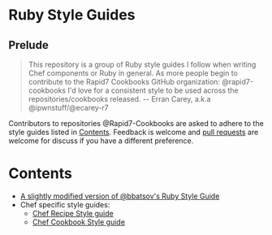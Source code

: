 # Ruby Style Guides
## Prelude
> This repository is a group of Ruby style guides I follow when writing Chef components or Ruby in general.
> As more people begin to contribute to the Rapid7 Cookbooks GitHub organization: @rapid7-cookbooks
> I'd love for a consistent style to be used across the repositories/cookbooks released.
> -- Erran Carey, a.k.a @ipwnstuff/@ecarey-r7

Contributors to repositories @Rapid7-Cookbooks are asked to adhere to the style guides listed in [Contents](#contents).
Feedback is welcome and [pull requests](https://github.com/ecarey-r7/ruby-style-guides) are welcome for discuss if you
have a different preference.

# Contents
* [A slightly modified version of @bbatsov's Ruby Style Guide](Ruby.md)
* Chef specific style guides:
  * [Chef Recipe Style guide](Chef/Recipe.md)
  * [Chef Cookbook Style guide](Chef/Cookbook.md)
